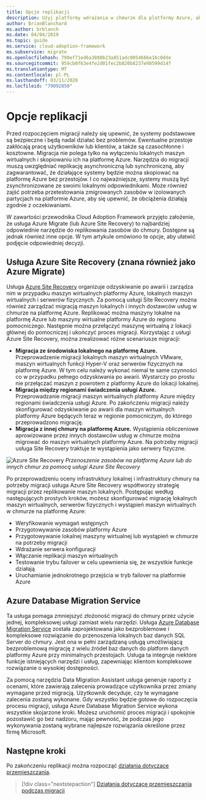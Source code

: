 ```yaml
---
title: Opcje replikacji
description: Użyj platformy wdrażania w chmurze dla platformy Azure, aby zrozumieć proces replikacji i przyczynę replikacji migracji do chmury.
author: BrianBlanchard
ms.author: brblanch
ms.date: 04/04/2019
ms.topic: guide
ms.service: cloud-adoption-framework
ms.subservice: migrate
ms.openlocfilehash: 790ef71ed6a3880b23a851adc0054666e16c0dde
ms.sourcegitcommit: 959cb0f63e4fe2d01fec2b820b8237e98599d14f
ms.translationtype: MT
ms.contentlocale: pl-PL
ms.lasthandoff: 03/11/2020
ms.locfileid: "79092850"
---
```

# <a name="replication-options"></a>Opcje replikacji

Przed rozpoczęciem migracji należy się upewnić, że systemy podstawowe są bezpieczne i będą nadal działać bez problemów. Ewentualne przestoje zakłócają pracę użytkowników lub klientów, a także są czasochłonne i kosztowne. Migracja nie polega tylko na wyłączeniu lokalnych maszyn wirtualnych i skopiowaniu ich na platformę Azure. Narzędzia do migracji muszą uwzględniać replikację asynchroniczną lub synchroniczną, aby zagwarantować, że działające systemy będzie można skopiować na platformę Azure bez przestojów. I co najważniejsze, systemy muszą być zsynchronizowane ze swoimi lokalnymi odpowiednikami. Może również zajść potrzeba przetestowania zmigrowanych zasobów w izolowanych partycjach na platformie Azure, aby się upewnić, że obciążenia działają zgodnie z oczekiwaniami.

W zawartości przewodnika Cloud Adoption Framework przyjęto założenie, że usługa Azure Migrate (lub Azure Site Recovery) to najbardziej odpowiednie narzędzie do replikowania zasobów do chmury. Dostępne są jednak również inne opcje. W tym artykule omówiono te opcje, aby ułatwić podjęcie odpowiedniej decyzji.

## <a name="azure-site-recovery-also-known-as-azure-migrate"></a>Usługa Azure Site Recovery (znana również jako Azure Migrate)

Usługa [Azure Site Recovery](https://docs.microsoft.com/azure/site-recovery/site-recovery-overview) organizuje odzyskiwanie po awarii i zarządza nim w przypadku maszyn wirtualnych platformy Azure, lokalnych maszyn wirtualnych i serwerów fizycznych. Za pomocą usługi Site Recovery można również zarządzać migracją maszyn lokalnych i innych dostawców usług w chmurze na platformę Azure. Replikować można maszyny lokalne na platformę Azure lub maszyny wirtualne platformy Azure do regionu pomocniczego. Następnie można przełączyć maszynę wirtualną z lokacji głównej do pomocniczej i ukończyć proces migracji. Korzystając z usługi Azure Site Recovery, można zrealizować różne scenariusze migracji:

- **Migracja ze środowiska lokalnego na platformę Azure.** Przeprowadzenie migracji lokalnych maszyn wirtualnych VMware, maszyn wirtualnych funkcji Hyper-V oraz serwerów fizycznych na platformę Azure. W tym celu należy wykonać niemal te same czynności co w przypadku pełnego odzyskiwania po awarii. Wystarczy po prostu nie przełączać maszyn z powrotem z platformy Azure do lokacji lokalnej.
- **Migracja między regionami świadczenia usługi Azure.** Przeprowadzanie migracji maszyn wirtualnych platformy Azure między regionami świadczenia usługi Azure. Po zakończeniu migracji należy skonfigurować odzyskiwanie po awarii dla maszyn wirtualnych platformy Azure będących teraz w regionie pomocniczym, do którego przeprowadzono migrację.
- **Migracja z innej chmury na platformę Azure.** Wystąpienia obliczeniowe aprowizowane przez innych dostawców usług w chmurze można migrować do maszyn wirtualnych platformy Azure. Na potrzeby migracji usługa Site Recovery traktuje te wystąpienia jako serwery fizyczne.

![Azure Site Recovery](../../../_images/migrate/asr-replication-image.png)
*Przenoszenie zasobów na platformę Azure lub do innych chmur za pomocą usługi Azure Site Recovery*

Po przeprowadzeniu oceny infrastruktury lokalnej i infrastruktury chmury na potrzeby migracji usługa Azure Site Recovery współtworzy strategię migracji przez replikowanie maszyn lokalnych. Postępując według następujących prostych kroków, możesz skonfigurować migrację lokalnych maszyn wirtualnych, serwerów fizycznych i wystąpień maszyn wirtualnych w chmurze na platformę Azure:

- Weryfikowanie wymagań wstępnych
- Przygotowywanie zasobów platformy Azure
- Przygotowywanie lokalnej maszyny wirtualnej lub wystąpień w chmurze na potrzeby migracji
- Wdrażanie serwera konfiguracji
- Włączanie replikacji maszyn wirtualnych
- Testowanie trybu failover w celu upewnienia się, że wszystkie funkcje działają
- Uruchamianie jednokrotnego przejścia w tryb failover na platformie Azure

## <a name="azure-database-migration-service"></a>Azure Database Migration Service

Ta usługa pomaga zmniejszyć złożoność migracji do chmury przez użycie jednej, kompleksowej usługi zamiast wielu narzędzi. Usługa [Azure Database Migration Service](https://docs.microsoft.com/azure/dms/dms-overview) została zaprojektowana jako bezproblemowe i kompleksowe rozwiązanie do przenoszenia lokalnych baz danych SQL Server do chmury. Jest ona w pełni zarządzaną usługą umożliwiającą bezproblemową migrację z wielu źródeł baz danych do platform danych platformy Azure przy minimalnych przestojach. Usługa ta integruje niektóre funkcje istniejących narzędzi i usług, zapewniając klientom kompleksowe rozwiązanie o wysokiej dostępności.

Za pomocą narzędzia Data Migration Assistant usługa generuje raporty z ocenami, które zawierają zalecenia prowadzące użytkownika przez zmiany wymagane przed migracją. Użytkownik decyduje, czy te wymagane zalecenia zostaną wykonane. Gdy wszystko będzie gotowe do rozpoczęcia procesu migracji, usługa Azure Database Migration Service wykona wszystkie skojarzone kroki. Możesz uruchomić proces migracji i spokojnie pozostawić go bez nadzoru, mając pewność, że podczas jego wykonywania zostaną wybrane najlepsze rozwiązania określone przez firmę Microsoft.

## <a name="next-steps"></a>Następne kroki

Po zakończeniu replikacji można rozpocząć [działania dotyczące przemieszczania](./stage.md).

> [!div class="nextstepaction"]
> [Działania dotyczące przemieszczania podczas migracji](./stage.md)
